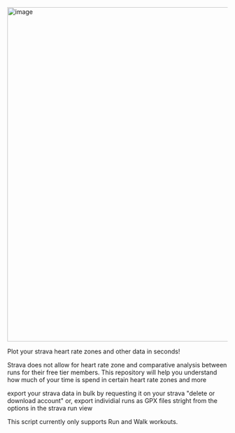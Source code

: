 <img width="1025" height="766" alt="image" src="https://github.com/user-attachments/assets/6144e640-3788-481d-ab2d-86a83cf6d997" />

Plot your strava heart rate zones and other data in seconds!

Strava does not allow for heart rate zone and comparative analysis between runs for their free tier members.
This repository will help you understand how much of your time is spend in certain heart rate zones and more

export your strava data in bulk by requesting it on your strava "delete or download account" or,
export individial runs as GPX files stright from the options in the strava run view

This script currently only supports Run and Walk workouts.
